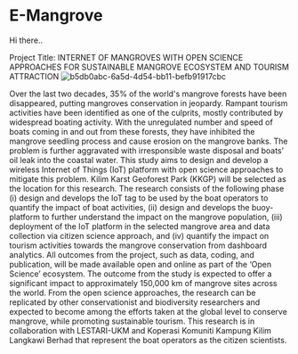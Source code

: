 # E-Mangrove
Hi there..

Project Title: INTERNET OF MANGROVES WITH OPEN SCIENCE APPROACHES FOR SUSTAINABLE MANGROVE ECOSYSTEM AND TOURISM ATTRACTION
![b5db0abc-6a5d-4d54-bb11-befb91917cbc](https://user-images.githubusercontent.com/76089662/155420111-0dd47219-c4db-4f1a-8205-3370f80a7860.png)


Over the last two decades, 35% of the world's mangrove forests have been disappeared, putting mangroves conservation in jeopardy. Rampant tourism activities have been identified as one of the culprits, mostly contributed by widespread boating activity. With the unregulated number and speed of boats coming in and out from these forests, they have inhibited the mangrove seedling process and cause erosion on the mangrove banks. The problem is further aggravated with irresponsible waste disposal and boats’ oil leak into the coastal water. This study aims to design and develop a wireless Internet of Things (IoT) platform with open science approaches to mitigate this problem. Kilim Karst Geoforest Park (KKGP) will be selected as the location for this research. The research consists of the following phase (i) design and develops the IoT tag to be used by the boat operators to quantify the impact of boat activities, (ii) design and develops the buoy-platform to further understand the impact on the mangrove population, (iii) deployment of the IoT platform in the selected mangrove area and data collection via citizen science approach, and (iv) quantify the impact on tourism activities towards the mangrove conservation from dashboard analytics. All outcomes from the project, such as data, coding, and publication, will be made available open and online as part of the ‘Open Science’ ecosystem. The outcome from the study is expected to offer a significant impact to approximately 150,000 km of mangrove sites across the world. From the open science approaches, the research can be replicated by other conservationist and biodiversity researchers and expected to become among the efforts taken at the global level to conserve mangrove, while promoting sustainable tourism. This research is in collaboration with LESTARI-UKM and Koperasi Komuniti Kampung Kilim Langkawi Berhad that represent the boat operators as the citizen scientists.
